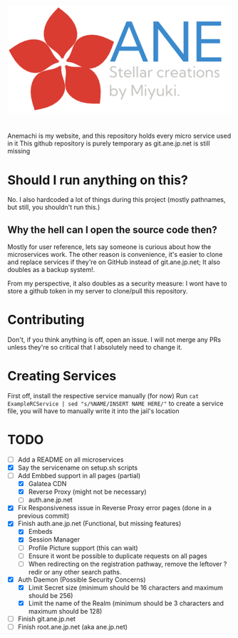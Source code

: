 ![ANE Logo](GalateaCDN/default/images/logos/ane-logo-final.png)

# 
Anemachi is my website, and this repository holds every micro service used in it
This github repository is purely temporary as git.ane.jp.net is still missing

# Should I run anything on this?
No. I also hardcoded a lot of things during this project (mostly pathnames, but still, you shouldn't run this.)

## Why the hell can I open the source code then?
Mostly for user reference, lets say someone is curious about how the microservices work.
The other reason is convenience, it's easier to clone and replace services if they're on GitHub instead of git.ane.jp.net;
It also doubles as a backup system!.

From my perspective, it also doubles as a security measure: I wont have to store a github token in my server to clone/pull this repository.

# Contributing
Don't, if you think anything is off, open an issue.
I will not merge any PRs unless they're so critical that I absolutely need to change it.

# Creating Services

First off, install the respective service manually (for now)
Run `cat ExampleRCService | sed "s/%NAME/INSERT NAME HERE/"` to create a service file, you will have to manually write it into the jail's location

# TODO

- [ ] Add a README on all microservices
- [X] Say the servicename on setup.sh scripts
- [ ] Add Embbed support in all pages (partial)
    - [X] Galatea CDN
    - [X] Reverse Proxy (might not be necessary)
    - [ ] auth.ane.jp.net
- [X] Fix Responsiveness issue in Reverse Proxy error pages (done in a previous commit)
- [X] Finish auth.ane.jp.net (Functional, but missing features)
    - [X] Embeds 
    - [X] Session Manager
    - [ ] Profile Picture support (this can wait)
    - [ ] Ensure it wont be possible to duplicate requests on all pages
    - [ ] When redirecting on the registration pathway, remove the leftover ?redir or any other search paths.
- [X] Auth Daemon (Possible Security Concerns)
    - [X] Limit Secret size (minimum should be 16 characters and maximum should be 256)
    - [X] Limit the name of the Realm (minimum should be 3 characters and maximum should be 128)
- [ ] Finish git.ane.jp.net
- [ ] Finish root.ane.jp.net (aka ane.jp.net)
